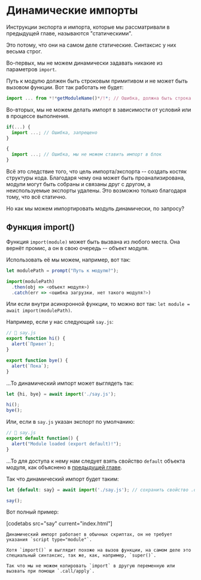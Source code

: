 
# Динамические импорты

Инструкции экспорта и импорта, которые мы рассматривали в предыдущей главе, называются "статическими".

Это потому, что они на самом деле статические. Синтаксис у них весьма строг.

Во-первых, мы не можем динамически задавать никакие из параметров `import`.

Путь к модулю должен быть строковым примитивом и не может быть вызовом функции. Вот так работать не будет:

```js
import ... from *!*getModuleName()*/!*; // Ошибка, должна быть строка
```

Во-вторых, мы не можем делать импорт в зависимости от условий или в процессе выполнения.

```js
if(...) {
  import ...; // Ошибка, запрещено
}

{
  import ...; // Ошибка, мы не можем ставить импорт в блок
}
```

Всё это следствие того, что цель импорта/экспорта -- создать костяк структуры кода. Благодаря чему она может быть проанализирована, модули могут быть собраны и связаны друг с другом, а неиспользуемые экспорты удалены. Это возможно только благодаря тому, что всё статично.

Но как мы можем импортировать модуль динамически, по запросу?

## Функция import()

Функция `import(module)` может быть вызвана из любого места. Она вернёт промис, а он в свою очередь -- объект модуля.

Использовать её мы можем, например, вот так:

```js run
let modulePath = prompt("Путь к модулю?");

import(modulePath)
  .then(obj => <объект модуля>)
  .catch(err => <ошибка загрузки, нет такого модуля?>)
```

Или если внутри асинхронной функции, то можно вот так: `let module = await import(modulePath)`.

Например, если у нас следующий `say.js`:

```js
// 📁 say.js
export function hi() {
  alert(`Привет`);
}

export function bye() {
  alert(`Пока`);
}
```

...То динамический импорт может выглядеть так:

```js
let {hi, bye} = await import('./say.js');

hi();
bye();
```

Или, если в `say.js` указан экспорт по умолчанию:

```js
// 📁 say.js
export default function() {
  alert("Module loaded (export default)!");
}
```

...То для доступа к нему нам следует взять свойство `default` объекта модуля, как объяснено в [предыдущей главе](info:import-export).

Так что динамический импорт будет таким:

```js
let {default: say} = await import('./say.js'); // сохранить свойство .default в переменной say

say();
```

Вот полный пример:

[codetabs src="say" current="index.html"]

```smart
Динамический импорт работает в обычных скриптах, он не требует указания `script type="module"`.
```

```smart
Хотя `import()` и выглядит похоже на вызов функции, на самом деле это специальный синтаксис, так же, как, например, `super()`.

Так что мы не можем копировать `import` в другую переменную или вызвать при помощи `.call/apply`.
```

